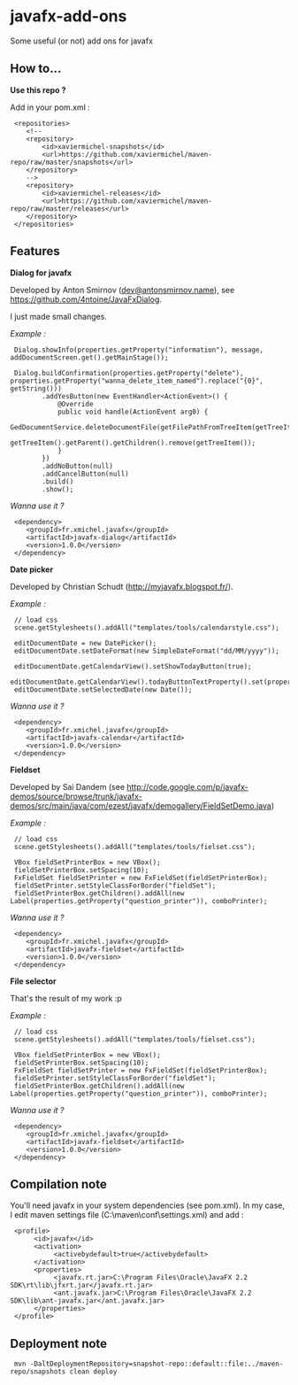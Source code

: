 javafx-add-ons
==============

Some useful (or not) add ons for javafx

How to...
---------

**Use this repo ?**

Add in your pom.xml :

     <repositories>
     	<!-- 
     	<repository>
     		<id>xaviermichel-snapshots</id>
     		<url>https://github.com/xaviermichel/maven-repo/raw/master/snapshots</url>
     	</repository>
     	-->
     	<repository>
     		<id>xaviermichel-releases</id>
     		<url>https://github.com/xaviermichel/maven-repo/raw/master/releases</url>
     	</repository>
     </repositories>


Features
--------

**Dialog for javafx**

Developed by Anton Smirnov (dev@antonsmirnov.name), see https://github.com/4ntoine/JavaFxDialog.

I just made small changes.

*Example :*

     Dialog.showInfo(properties.getProperty("information"), message, addDocumentScreen.get().getMainStage());

     Dialog.buildConfirmation(properties.getProperty("delete"), properties.getProperty("wanna_delete_item_named").replace("{0}", getString()))
     		.addYesButton(new EventHandler<ActionEvent>() {
     			@Override
     			public void handle(ActionEvent arg0) {
     				GedDocumentService.deleteDocumentFile(getFilePathFromTreeItem(getTreeItem()));
     				getTreeItem().getParent().getChildren().remove(getTreeItem());
     			}
     		})
     		.addNoButton(null)
     		.addCancelButton(null)
     		.build()
     		.show();

			
*Wanna use it ?*

     <dependency>
     	<groupId>fr.xmichel.javafx</groupId>
     	<artifactId>javafx-dialog</artifactId>
     	<version>1.0.0</version>
     </dependency>

			
**Date picker**

Developed by Christian Schudt (http://myjavafx.blogspot.fr/).

*Example :*

     // load css
	 scene.getStylesheets().addAll("templates/tools/calendarstyle.css");

     editDocumentDate = new DatePicker();
     editDocumentDate.setDateFormat(new SimpleDateFormat("dd/MM/yyyy"));
     
     editDocumentDate.getCalendarView().setShowTodayButton(true);
     editDocumentDate.getCalendarView().todayButtonTextProperty().set(properties.getProperty("today"));
     editDocumentDate.setSelectedDate(new Date());

*Wanna use it ?*

     <dependency>
     	<groupId>fr.xmichel.javafx</groupId>
     	<artifactId>javafx-calendar</artifactId>
     	<version>1.0.0</version>
     </dependency>

	 
**Fieldset**

Developed by Sai Dandem (see http://code.google.com/p/javafx-demos/source/browse/trunk/javafx-demos/src/main/java/com/ezest/javafx/demogallery/FieldSetDemo.java)

*Example :*

     // load css
	 scene.getStylesheets().addAll("templates/tools/fielset.css");

     VBox fieldSetPrinterBox = new VBox();
     fieldSetPrinterBox.setSpacing(10);
     FxFieldSet fieldSetPrinter = new FxFieldSet(fieldSetPrinterBox);
     fieldSetPrinter.setStyleClassForBorder("fieldSet");
     fieldSetPrinterBox.getChildren().addAll(new Label(properties.getProperty("question_printer")), comboPrinter);
	 
*Wanna use it ?*

     <dependency>
     	<groupId>fr.xmichel.javafx</groupId>
     	<artifactId>javafx-fieldset</artifactId>
     	<version>1.0.0</version>
     </dependency>
	  

**File selector**

That's the result of my work :p

*Example :*

     // load css
	 scene.getStylesheets().addAll("templates/tools/fielset.css");

     VBox fieldSetPrinterBox = new VBox();
     fieldSetPrinterBox.setSpacing(10);
     FxFieldSet fieldSetPrinter = new FxFieldSet(fieldSetPrinterBox);
     fieldSetPrinter.setStyleClassForBorder("fieldSet");
     fieldSetPrinterBox.getChildren().addAll(new Label(properties.getProperty("question_printer")), comboPrinter);
	 
*Wanna use it ?*

     <dependency>
     	<groupId>fr.xmichel.javafx</groupId>
     	<artifactId>javafx-fieldset</artifactId>
     	<version>1.0.0</version>
     </dependency>

	 
Compilation note
----------------

You'll need javafx in your system dependencies (see pom.xml). In my case, I edit maven settings file (C:\maven\conf\settings.xml) and add :

     <profile>
          <id>javafx</id>
          <activation>
               <activebydefault>true</activebydefault>
          </activation>
          <properties>
               <javafx.rt.jar>C:\Program Files\Oracle\JavaFX 2.2 SDK\rt\lib\jfxrt.jar</javafx.rt.jar>
               <ant.javafx.jar>C:\Program Files\Oracle\JavaFX 2.2 SDK\lib\ant-javafx.jar</ant.javafx.jar>
          </properties>
     </profile>


Deployment note
---------------

     mvn -DaltDeploymentRepository=snapshot-repo::default::file:../maven-repo/snapshots clean deploy

